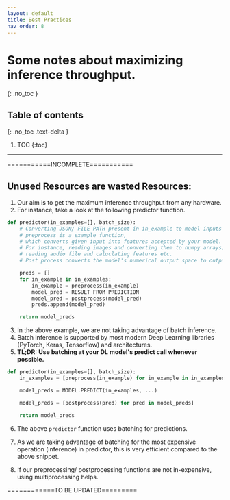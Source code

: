 ```yaml
---
layout: default
title: Best Practices
nav_order: 8
---
```


# Some notes about maximizing inference throughput.
{: .no_toc }

## Table of contents
{: .no_toc .text-delta }

1. TOC
{:toc}

---

===========INCOMPLETE===========

## Unused Resources are wasted Resources:
1. Our aim is to get the maximum inference throughput from any hardware.
2. For instance, take a look at the following predictor function.
```python
def predictor(in_examples=[], batch_size):
    # Converting JSON/ FILE PATH present in in_example to model inputs
    # preprocess is a example function,
    # which converts given input into features accepted by your model.
    # For instance, reading images and converting them to numpy arrays;
    # reading audio file and caluclating features etc.
    # Post process converts the model's numerical output space to outputs

    preds = []
    for in_example in in_examples:
        in_example = preprocess(in_example)
        model_pred = RESULT FROM PREDICTION
        model_pred = postprocess(model_pred)
        preds.append(model_pred)

    return model_preds
```

3. In the above example, we are not taking advantage of batch inference.
4. Batch inference is supported by most modern Deep Learning libraries (PyTorch, Keras, Tensorflow) and architectures.
5. **TL;DR: Use batching at your DL model's predict call whenever possible.**

```python
def predictor(in_examples=[], batch_size):
    in_examples = [preprocess(in_example) for in_example in in_examples]

    model_preds = MODEL.PREDICT(in_examples, ...)

    model_preds = [postprocess(pred) for pred in model_preds]

    return model_preds
```

6. The above `predictor` function uses batching for predictions.
7. As we are taking advantage of batching for the most expensive operation (inference) in predictor, this is very efficient compared to the above snippet.

8. If our preprocessing/ postprocessing functions are not in-expensive, using multiprocessing helps.

============TO BE UPDATED=========
